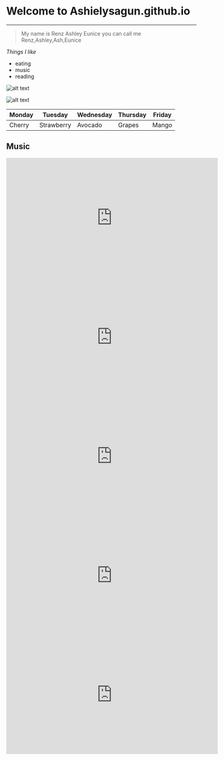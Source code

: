 # Welcome to Ashielysagun.github.io
---
>My name is Renz Ashley Eunice
you can call me Renz,Ashley,Ash,Eunice

*Things I like*
- eating
- music
- reading


![alt text](https://i.pinimg.com/originals/c3/e9/93/c3e993225e1a9437ed8ef53f9149f6f2.jpg)


![alt text]()

| Monday | Tuesday | Wednesday | Thursday | Friday |
|--------|---------|-----------|----------|--------|
|Cherry|Strawberry |Avocado|Grapes| Mango | 

## Music
<iframe width="560" height="315" src="https://www.youtube.com/embed/S3wytd6ZbXc" title="YouTube video player" frameborder="0" allow="accelerometer; autoplay; clipboard-write; encrypted-media; gyroscope; picture-in-picture" allowfullscreen></iframe>

<iframe width="560" height="315" src="https://www.youtube.com/embed/DlexmDDSDZ0" title="YouTube video player" frameborder="0" allow="accelerometer; autoplay; clipboard-write; encrypted-media; gyroscope; picture-in-picture" allowfullscreen></iframe>

<iframe width="560" height="315" src="https://www.youtube.com/embed/uD8d1KrDQcY" title="YouTube video player" frameborder="0" allow="accelerometer; autoplay; clipboard-write; encrypted-media; gyroscope; picture-in-picture" allowfullscreen></iframe>

<iframe width="560" height="315" src="https://www.youtube.com/embed/eLQMGYHVJ_I" title="YouTube video player" frameborder="0" allow="accelerometer; autoplay; clipboard-write; encrypted-media; gyroscope; picture-in-picture" allowfullscreen></iframe>

<iframe width="560" height="315" src="https://www.youtube.com/embed/SctrVF37GAQ" title="YouTube video player" frameborder="0" allow="accelerometer; autoplay; clipboard-write; encrypted-media; gyroscope; picture-in-picture" allowfullscreen></iframe>

